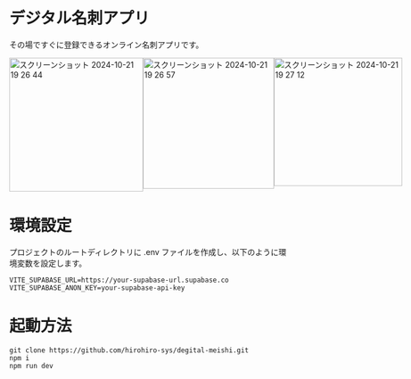 # デジタル名刺アプリ
その場ですぐに登録できるオンライン名刺アプリです。
<div style="display: flex; justify-content: space-around; gap: 20">

<img width="240" alt="スクリーンショット 2024-10-21 19 26 44" src="https://github.com/user-attachments/assets/c3552962-1ebd-44e2-bd98-6d0550412942">

<img width="235" alt="スクリーンショット 2024-10-21 19 26 57" src="https://github.com/user-attachments/assets/e4cba4ce-384d-49b4-9d5a-a2ca13439dbf">

<img width="230" alt="スクリーンショット 2024-10-21 19 27 12" src="https://github.com/user-attachments/assets/86a1323d-bbd6-4d7a-baf4-3e21f8640e4b">

</div>

# 環境設定
プロジェクトのルートディレクトリに .env ファイルを作成し、以下のように環境変数を設定します。
```env
VITE_SUPABASE_URL=https://your-supabase-url.supabase.co
VITE_SUPABASE_ANON_KEY=your-supabase-api-key
```

# 起動方法
```
git clone https://github.com/hirohiro-sys/degital-meishi.git
npm i
npm run dev
```
